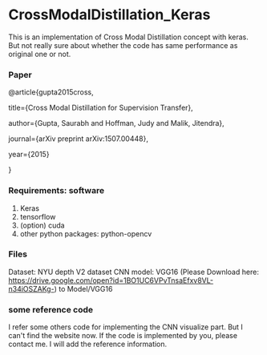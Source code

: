 # CrossModalDistillation_Keras
This is an implementation of Cross Modal Distillation concept with keras. But not really sure about whether the code has same performance as original one or not. 

### Paper

@article{gupta2015cross,

title={Cross Modal Distillation for Supervision Transfer},

author={Gupta, Saurabh and Hoffman, Judy and Malik, Jitendra},

journal={arXiv preprint arXiv:1507.00448},

year={2015}

}

### Requirements: software
1. Keras
2. tensorflow
3. (option) cuda
4. other python packages: python-opencv

### Files
Dataset: NYU  depth V2 dataset
CNN model: VGG16 (Please Download here: https://drive.google.com/open?id=1BO1UC6VPvTnsaEfxv8VL-n34iOSZAKg-) to Model/VGG16 

### some reference code
I refer some others code for implementing the CNN visualize part.
But I can't find the website now.
If the code is implemented by you, please contact me.
I will add the reference information.
